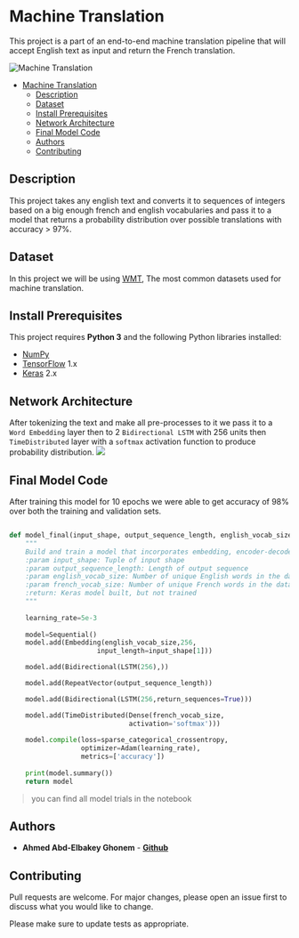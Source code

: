 # Machine Translation
This project is a part of an end-to-end machine translation pipeline that will accept English text as input and return the French translation.


![Machine Translation](https://www.dynamiclanguage.com/wp-content/uploads/2019/03/blog-heading-1.png)

- [Machine Translation](#machine-translation)
  - [Description](#description)
  - [Dataset](#dataset)
  - [Install Prerequisites](#install-prerequisites)
  - [Network Architecture](#network-architecture)
  - [Final Model Code](#final-model-code)
  - [Authors](#authors)
  - [Contributing](#contributing)

## Description
This project takes any english text and converts it to sequences of integers based on a big enough french and english vocabularies and pass it to a model that returns a probability distribution over possible translations with accuracy > 97%.



## Dataset
In this project we will be using [WMT](http://www.statmt.org/), The most common datasets used for machine translation.


## Install Prerequisites
This project requires **Python 3** and the following Python libraries installed:

- [NumPy](http://www.numpy.org/)
- [TensorFlow](https://www.tensorflow.org) 1.x
- [Keras](https://keras.io) 2.x

## Network Architecture 
After tokenizing the text and make all pre-processes to it we pass it to a ```Word Embedding``` layer then to 2 ```Bidirectional LSTM``` with 256 units then ```TimeDistributed``` layer with a ```softmax``` activation function to produce probability distribution.
![](https://i.ibb.co/0sKYNHt/Screen-Shot-2020-06-20-at-5-48-59-PM.png)




## Final Model Code

After training this model for 10 epochs we were able to get accuracy of 98% over both the training and validation sets.


```python

def model_final(input_shape, output_sequence_length, english_vocab_size, french_vocab_size):
    """
    Build and train a model that incorporates embedding, encoder-decoder, and bidirectional RNN on x and y
    :param input_shape: Tuple of input shape
    :param output_sequence_length: Length of output sequence
    :param english_vocab_size: Number of unique English words in the dataset
    :param french_vocab_size: Number of unique French words in the dataset
    :return: Keras model built, but not trained
    """
   
    learning_rate=5e-3
    
    model=Sequential()
    model.add(Embedding(english_vocab_size,256,
                      input_length=input_shape[1]))

    model.add(Bidirectional(LSTM(256),))

    model.add(RepeatVector(output_sequence_length))

    model.add(Bidirectional(LSTM(256,return_sequences=True)))

    model.add(TimeDistributed(Dense(french_vocab_size,
                              activation='softmax')))
    
    model.compile(loss=sparse_categorical_crossentropy,
                  optimizer=Adam(learning_rate),
                  metrics=['accuracy'])
    
    print(model.summary())
    return model

```
> you can find all model trials in the notebook

## Authors

- **Ahmed Abd-Elbakey Ghonem** - [**Github**](https://github.com/3ba2ii)


## Contributing
Pull requests are welcome. For major changes, please open an issue first to discuss what you would like to change.

Please make sure to update tests as appropriate.
